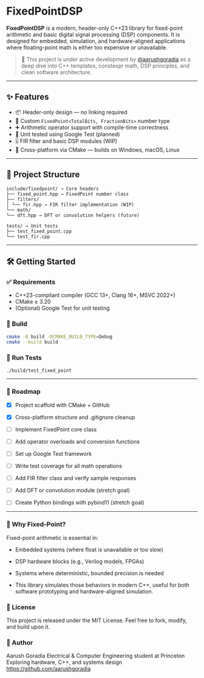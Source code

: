 ﻿# FixedPointDSP

**FixedPointDSP** is a modern, header-only C++23 library for fixed-point arithmetic and basic digital signal processing (DSP) components. It is designed for embedded, simulation, and hardware-aligned applications where floating-point math is either too expensive or unavailable.

> 🚧 This project is under active development by [@aarushgoradia](https://github.com/aarushgoradia) as a deep dive into C++ templates, constexpr math, DSP principles, and clean software architecture.

---

## ✨ Features

- 📦 Header-only design — no linking required
- 🧮 Custom `FixedPoint<TotalBits, FractionBits>` number type
- ➕ Arithmetic operator support with compile-time correctness
- 🧪 Unit tested using Google Test (planned)
- 🎚️ FIR filter and basic DSP modules (WIP)
- 🧰 Cross-platform via CMake — builds on Windows, macOS, Linux

---

## 📁 Project Structure
```
include/fixedpoint/ → Core headers
├── fixed_point.hpp → FixedPoint number class
├── filters/
│ └── fir.hpp → FIR filter implementation (WIP)
└── math/
└── dft.hpp → DFT or convolution helpers (future)

tests/ → Unit tests
├── test_fixed_point.cpp
└── test_fir.cpp
```
---

## 🛠️ Getting Started

### ✅ Requirements

- C++23-compliant compiler (GCC 13+, Clang 16+, MSVC 2022+)
- CMake ≥ 3.20
- (Optional) Google Test for unit testing

### 🔧 Build

```bash
cmake -B build -DCMAKE_BUILD_TYPE=Debug
cmake --build build
``` 

### 🧪 Run Tests

```bash
./build/test_fixed_point
```

---

### 🎯 Roadmap
- [x] Project scaffold with CMake + GitHub

- [x] Cross-platform structure and .gitignore cleanup

- [ ] Implement FixedPoint core class

- [ ] Add operator overloads and conversion functions

- [ ] Set up Google Test framework

- [ ] Write test coverage for all math operations

- [ ] Add FIR filter class and verify sample responses

- [ ] Add DFT or convolution module (stretch goal)

- [ ] Create Python bindings with pybind11 (stretch goal)

---

### 🧠 Why Fixed-Point?
Fixed-point arithmetic is essential in:

- Embedded systems (where float is unavailable or too slow)

- DSP hardware blocks (e.g., Verilog models, FPGAs)

- Systems where deterministic, bounded precision is needed

- This library simulates those behaviors in modern C++, useful for both software prototyping and hardware-aligned simulation.

### 📜 License
This project is released under the MIT License.
Feel free to fork, modify, and build upon it.

### 👋 Author
Aarush Goradia
Electrical & Computer Engineering student at Princeton
Exploring hardware, C++, and systems design
https://github.com/aarushgoradia